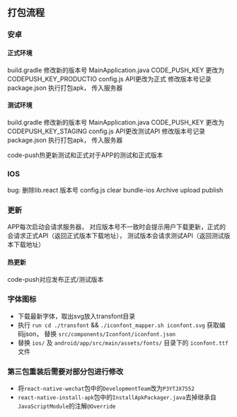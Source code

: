 ## 打包流程

### 安卓

#### 正式环境
build.gradle 修改新的版本号
MainApplication.java CODE_PUSH_KEY 更改为 CODEPUSH_KEY_PRODUCTIO
config.js API更改为正式
修改版本号记录 package.json
执行打包apk， 传入服务器

#### 测试环境
build.gradle 修改新的版本号
MainApplication.java CODE_PUSH_KEY 更改为 CODEPUSH_KEY_STAGING
config.js API更改测试API
修改版本号记录 package.json
执行打包apk， 传入服务器


code-push热更新测试和正式对于APP的测试和正式版本

### IOS
bug: 删除lib.react
版本号
config.js
clear
bundle-ios
Archive
upload
publish

### 更新

APP每次启动会请求服务器， 对应版本号不一致时会提示用户下载更新，正式的会请求正式API（返回正式版本下载地址）， 测试版本会请求测试API（返回测试版本下载地址）

#### 热更新

code-push对应发布正式/测试版本

### 字体图标

- 下载最新字体，取出svg放入transfont目录
- 执行 `run cd ./transfont` && `./iconfont_mapper.sh iconfont.svg` 获取编码json， 替换 `src/components/Iconfont/iconfont.json`
- 替换 `ios/` 及 `android/app/src/main/assets/fonts/` 目录下的 `iconfont.ttf`文件


### 第三包重装后需要对部分包进行修改
- 将`react-native-wechat`包中的`DevelopmentTeam`改为`P3YTJX7552`
- `react-native-install-apk`包中的`InstallApkPackager.java`去掉继承自`JavaScriptModule`的注解`@Override`